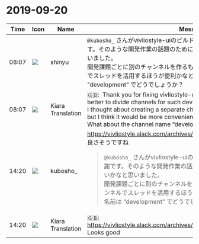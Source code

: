 # 2019-09-20

|Time|Icon|Name|Message|
|---|---|---|---|
|08:07|![](https://avatars.slack-edge.com/2018-04-27/354445776386_e258f5ed5ba887b08668_72.jpg)|shinyu|`@kubosho_` さんがvivliostyle-uiのビルド関連の修正をしてくれていて感謝です。そのような開発作業の話題のために、チャンネルを分けるといいかなと思いました。<br>開発課題ごとに別のチャンネルを作るもの考えましたが、ひとつのチャンネルでスレッドを活用するほうが便利かなと思います。チャンネルの名前は “development” でどうでしょうか？|
|08:07|![](https://avatars.slack-edge.com/2019-08-21/732685848020_f3f20736795184660348_72.png)|Kiara Translation|🇬🇧:  Thank you for fixing vivliostyle-ui related builds. I thought it would be better to divide channels for such development topics.<br>I thought about creating a separate channel for each development issue, but I think it would be more convenient to use threads on one channel. What about the channel name “development”?|
|14:20|![](https://secure.gravatar.com/avatar/1f9e7066d4a1b6eb720fced005a15e84.jpg?s=72&d=https%3A%2F%2Fa.slack-edge.com%2Fdf10d%2Fimg%2Favatars%2Fava_0003-72.png)|kubosho_|<https://vivliostyle.slack.com/archives/CAECW4S93/p1568966854016800><br>良さそうですね<br><blockquote>`@kubosho_` さんがvivliostyle-uiのビルド関連の修正をしてくれていて感謝です。そのような開発作業の話題のために、チャンネルを分けるといいかなと思いました。<br>開発課題ごとに別のチャンネルを作るもの考えましたが、ひとつのチャンネルでスレッドを活用するほうが便利かなと思います。チャンネルの名前は “development” でどうでしょうか？</blockquote>|
|14:20|![](https://avatars.slack-edge.com/2019-08-21/732685848020_f3f20736795184660348_72.png)|Kiara Translation|🇬🇧: <https://vivliostyle.slack.com/archives/CAECW4S93/p1568966854016800><br>Looks good|
